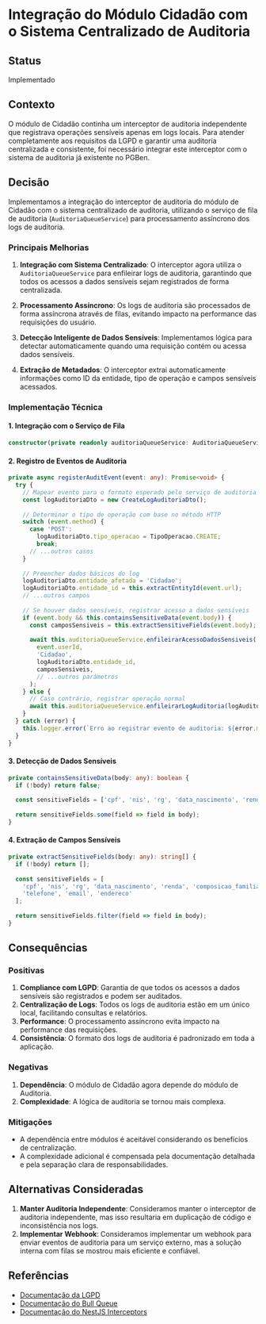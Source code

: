 # Integração do Módulo Cidadão com o Sistema Centralizado de Auditoria

## Status

Implementado

## Contexto

O módulo de Cidadão continha um interceptor de auditoria independente que registrava operações sensíveis apenas em logs locais. Para atender completamente aos requisitos da LGPD e garantir uma auditoria centralizada e consistente, foi necessário integrar este interceptor com o sistema de auditoria já existente no PGBen.

## Decisão

Implementamos a integração do interceptor de auditoria do módulo de Cidadão com o sistema centralizado de auditoria, utilizando o serviço de fila de auditoria (`AuditoriaQueueService`) para processamento assíncrono dos logs de auditoria.

### Principais Melhorias

1. **Integração com Sistema Centralizado**: O interceptor agora utiliza o `AuditoriaQueueService` para enfileirar logs de auditoria, garantindo que todos os acessos a dados sensíveis sejam registrados de forma centralizada.

2. **Processamento Assíncrono**: Os logs de auditoria são processados de forma assíncrona através de filas, evitando impacto na performance das requisições do usuário.

3. **Detecção Inteligente de Dados Sensíveis**: Implementamos lógica para detectar automaticamente quando uma requisição contém ou acessa dados sensíveis.

4. **Extração de Metadados**: O interceptor extrai automaticamente informações como ID da entidade, tipo de operação e campos sensíveis acessados.

### Implementação Técnica

#### 1. Integração com o Serviço de Fila

```typescript
constructor(private readonly auditoriaQueueService: AuditoriaQueueService) {}
```

#### 2. Registro de Eventos de Auditoria

```typescript
private async registerAuditEvent(event: any): Promise<void> {
  try {
    // Mapear evento para o formato esperado pelo serviço de auditoria
    const logAuditoriaDto = new CreateLogAuditoriaDto();
    
    // Determinar o tipo de operação com base no método HTTP
    switch (event.method) {
      case 'POST':
        logAuditoriaDto.tipo_operacao = TipoOperacao.CREATE;
        break;
      // ...outros casos
    }
    
    // Preencher dados básicos do log
    logAuditoriaDto.entidade_afetada = 'Cidadao';
    logAuditoriaDto.entidade_id = this.extractEntityId(event.url);
    // ...outros campos
    
    // Se houver dados sensíveis, registrar acesso a dados sensíveis
    if (event.body && this.containsSensitiveData(event.body)) {
      const camposSensiveis = this.extractSensitiveFields(event.body);
      
      await this.auditoriaQueueService.enfileirarAcessoDadosSensiveis(
        event.userId,
        'Cidadao',
        logAuditoriaDto.entidade_id,
        camposSensiveis,
        // ...outros parâmetros
      );
    } else {
      // Caso contrário, registrar operação normal
      await this.auditoriaQueueService.enfileirarLogAuditoria(logAuditoriaDto);
    }
  } catch (error) {
    this.logger.error(`Erro ao registrar evento de auditoria: ${error.message}`, error.stack);
  }
}
```

#### 3. Detecção de Dados Sensíveis

```typescript
private containsSensitiveData(body: any): boolean {
  if (!body) return false;
  
  const sensitiveFields = ['cpf', 'nis', 'rg', 'data_nascimento', 'renda', 'composicao_familiar'];
  
  return sensitiveFields.some(field => field in body);
}
```

#### 4. Extração de Campos Sensíveis

```typescript
private extractSensitiveFields(body: any): string[] {
  if (!body) return [];
  
  const sensitiveFields = [
    'cpf', 'nis', 'rg', 'data_nascimento', 'renda', 'composicao_familiar',
    'telefone', 'email', 'endereco'
  ];
  
  return sensitiveFields.filter(field => field in body);
}
```

## Consequências

### Positivas

1. **Compliance com LGPD**: Garantia de que todos os acessos a dados sensíveis são registrados e podem ser auditados.
2. **Centralização de Logs**: Todos os logs de auditoria estão em um único local, facilitando consultas e relatórios.
3. **Performance**: O processamento assíncrono evita impacto na performance das requisições.
4. **Consistência**: O formato dos logs de auditoria é padronizado em toda a aplicação.

### Negativas

1. **Dependência**: O módulo de Cidadão agora depende do módulo de Auditoria.
2. **Complexidade**: A lógica de auditoria se tornou mais complexa.

### Mitigações

- A dependência entre módulos é aceitável considerando os benefícios de centralização.
- A complexidade adicional é compensada pela documentação detalhada e pela separação clara de responsabilidades.

## Alternativas Consideradas

1. **Manter Auditoria Independente**: Consideramos manter o interceptor de auditoria independente, mas isso resultaria em duplicação de código e inconsistência nos logs.
2. **Implementar Webhook**: Consideramos implementar um webhook para enviar eventos de auditoria para um serviço externo, mas a solução interna com filas se mostrou mais eficiente e confiável.

## Referências

- [Documentação da LGPD](http://www.planalto.gov.br/ccivil_03/_ato2015-2018/2018/lei/L13709.htm)
- [Documentação do Bull Queue](https://github.com/OptimalBits/bull/blob/master/REFERENCE.md)
- [Documentação do NestJS Interceptors](https://docs.nestjs.com/interceptors)
